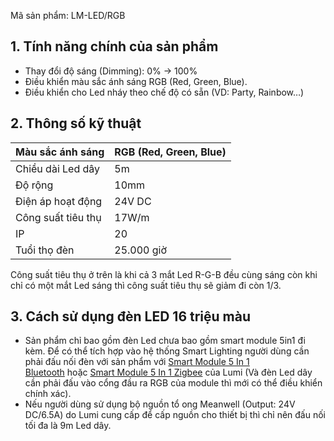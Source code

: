 ﻿Mã sản phẩm: LM-LED/RGB
## **1. Tính năng chính của sản phẩm**
- Thay đổi độ sáng (Dimming): 0% -> 100%
- Điều khiển màu sắc ánh sáng RGB (Red, Green, Blue).
- Điều khiển cho Led nháy theo chế độ có sẵn (VD: Party, Rainbow…)
## **2. Thông số kỹ thuật**

|Màu sắc ánh sáng|RGB (Red, Green, Blue)|
| :- | :- |
|Chiều dài Led dây|5m|
|Độ rộng|10mm|
|Điện áp hoạt động|24V DC|
|Công suất tiêu thụ|17W/m|
|IP|20|
|Tuổi thọ đèn|25\.000 giờ|

Công suất tiêu thụ ở trên là khi cả 3 mắt Led R-G-B đều cùng sáng còn khi chỉ có một mắt Led sáng thì công suất tiêu thụ sẽ giảm đi còn 1/3.
## **3. Cách sử dụng đèn LED 16 triệu màu**
- Sản phẩm chỉ bao gồm đèn Led chưa bao gồm smart module 5in1 đi kèm. Để có thể tích hợp vào hệ thống Smart Lighting người dùng cần phải đấu nối đèn với sản phẩm với [Smart Module 5 In 1 Bluetooth](https://lumi.vn/san-pham/module-5-in-1-ble-mesh.html) hoặc [Smart Module 5 In 1 Zigbee](https://lumi.vn/san-pham/module-5-in-1-zigbee.html) của Lumi (Và đèn Led dây cần phải đấu vào cổng đầu ra RGB của module thì mới có thể điều khiển chính xác).
- Nếu người dùng sử dụng bộ nguồn tổ ong Meanwell (Output: 24V DC/6.5A) do Lumi cung cấp để cấp nguồn cho thiết bị thì chỉ nên đấu nối tối đa là 9m Led dây.
